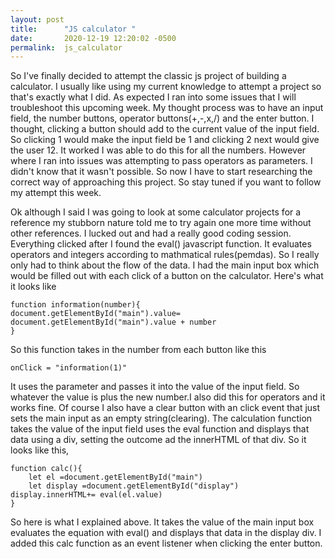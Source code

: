 ```yaml
---
layout: post
title:      "JS calculator "
date:       2020-12-19 12:20:02 -0500
permalink:  js_calculator
---
```



So I've finally decided to attempt the classic js project of building a calculator. I usually like using my current knowledge to attempt a project so that's exactly what I did. As expected I ran into some issues that I will troubleshoot this upcoming week. My thought process was to have an input field, the number buttons, operator buttons(+,-,x,/) and the enter button.
I thought, clicking a button should add to the current value of the input field. So clicking 1 would make the input field be 1 and clicking 2 next would give the user 12. It worked I was able to do this for all the numbers. However where I ran into issues was attempting to pass operators as parameters. I didn't know that it wasn't possible. So now I have to start researching the correct way of approaching this project. So stay tuned if you want to follow my attempt this week.

Ok although I said I was going to look at some calculator projects for a reference my stubborn nature told me to try again one more time without other references. I lucked out and had a really good coding session. Everything clicked after I found the eval() javascript function. It evaluates operators and integers according to mathmatical rules(pemdas). So I really only had to think about the flow of the data. I had the main input box which would be filled out with each click of a button on the calculator. Here's what it looks like 

```
function information(number){
document.getElementById("main").value= document.getElementById("main").value + number
}
```

So this function takes in the number from each button like this 

```
onClick = "information(1)"
```

It uses the parameter and passes it into the value of the input field. So whatever the value is plus the new number.I also did this for operators and it works fine. Of course I also have a clear button with an click event that just sets the main input as an empty string(clearing). The calculation function takes the value of the input field uses the eval function and displays that data using a div, setting the outcome ad the innerHTML of that div. So it looks like this, 

```
function calc(){
    let el =document.getElementById("main")
    let display =document.getElementById("display")
display.innerHTML+= eval(el.value)
}
```

So here is what I explained above. It takes the value of the main input box evaluates the equation with eval() and displays that data in the display div. I added this calc function as an event listener when clicking the enter button. 


